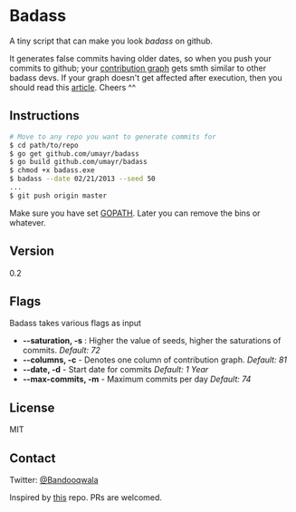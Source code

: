 
Badass
=======

A tiny script that can make you look *badass* on github. 

It generates false commits having older dates, so when you push your commits to github; your [contribution graph](https://help.github.com/articles/viewing-contributions-on-your-profile-page#contributions-calendar) gets smth similar to other badass devs. If your graph doesn't get affected after execution, then you should read this [article](https://help.github.com/articles/why-are-my-contributions-not-showing-up-on-my-profile). Cheers ^^


Instructions
----

```sh
# Move to any repo you want to generate commits for
$ cd path/to/repo
$ go get github.com/umayr/badass
$ go build github.com/umayr/badass
$ chmod +x badass.exe
$ badass --date 02/21/2013 --seed 50
...
$ git push origin master

```

Make sure you have set [GOPATH](https://code.google.com/p/go-wiki/wiki/GOPATH). Later you can remove the bins or whatever.


Version
----

0.2

Flags
-----

Badass takes various flags as input

* **--saturation, -s** : Higher the value of seeds, higher the saturations of commits. *Default: 72*
* **--columns, -c** - Denotes one column of contribution graph. *Default: 81*
* **--date, -d** - Start date for commits *Default: 1 Year*
* **--max-commits, -m** - Maximum commits per day *Default: 74*


License
----

MIT

Contact
-----

Twitter: [@Bandooqwala](https://twitter.com/Bandooqwala)


Inspired by [this](https://github.com/bd808/profile-life) repo. PRs are welcomed.
